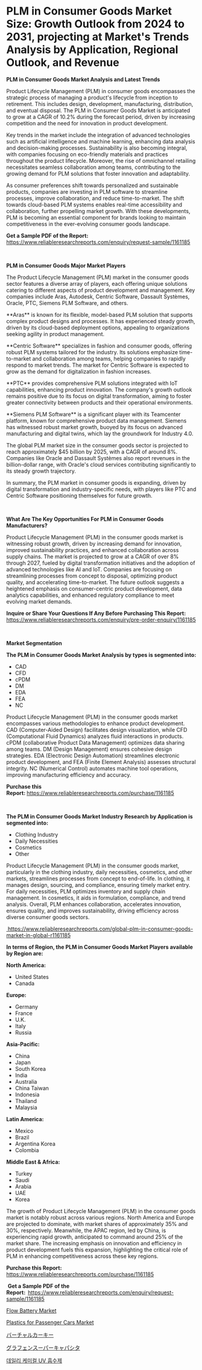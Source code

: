 <p><h1>PLM in Consumer Goods Market Size: Growth Outlook from 2024 to 2031, projecting at Market's Trends Analysis by Application, Regional Outlook, and Revenue</h1></p><p><strong>PLM in Consumer Goods Market Analysis and Latest Trends</strong></p>
<p><p>Product Lifecycle Management (PLM) in consumer goods encompasses the strategic process of managing a product's lifecycle from inception to retirement. This includes design, development, manufacturing, distribution, and eventual disposal. The PLM in Consumer Goods Market is anticipated to grow at a CAGR of 10.2% during the forecast period, driven by increasing competition and the need for innovation in product development. </p><p>Key trends in the market include the integration of advanced technologies such as artificial intelligence and machine learning, enhancing data analysis and decision-making processes. Sustainability is also becoming integral, with companies focusing on eco-friendly materials and practices throughout the product lifecycle. Moreover, the rise of omnichannel retailing necessitates seamless collaboration among teams, contributing to the growing demand for PLM solutions that foster innovation and adaptability. </p><p>As consumer preferences shift towards personalized and sustainable products, companies are investing in PLM software to streamline processes, improve collaboration, and reduce time-to-market. The shift towards cloud-based PLM systems enables real-time accessibility and collaboration, further propelling market growth. With these developments, PLM is becoming an essential component for brands looking to maintain competitiveness in the ever-evolving consumer goods landscape.</p></p>
<p><strong>Get a Sample PDF of the Report:&nbsp;</strong> <a href="https://www.reliableresearchreports.com/enquiry/request-sample/1161185">https://www.reliableresearchreports.com/enquiry/request-sample/1161185</a></p>
<p>&nbsp;</p>
<p><strong>PLM in Consumer Goods Major Market Players</strong></p>
<p><p>The Product Lifecycle Management (PLM) market in the consumer goods sector features a diverse array of players, each offering unique solutions catering to different aspects of product development and management. Key companies include Aras, Autodesk, Centric Software, Dassault Systèmes, Oracle, PTC, Siemens PLM Software, and others.</p><p>**Aras** is known for its flexible, model-based PLM solution that supports complex product designs and processes. It has experienced steady growth, driven by its cloud-based deployment options, appealing to organizations seeking agility in product management.</p><p>**Centric Software** specializes in fashion and consumer goods, offering robust PLM systems tailored for the industry. Its solutions emphasize time-to-market and collaboration among teams, helping companies to rapidly respond to market trends. The market for Centric Software is expected to grow as the demand for digitalization in fashion increases.</p><p>**PTC** provides comprehensive PLM solutions integrated with IoT capabilities, enhancing product innovation. The company's growth outlook remains positive due to its focus on digital transformation, aiming to foster greater connectivity between products and their operational environments.</p><p>**Siemens PLM Software** is a significant player with its Teamcenter platform, known for comprehensive product data management. Siemens has witnessed robust market growth, buoyed by its focus on advanced manufacturing and digital twins, which lay the groundwork for Industry 4.0.</p><p>The global PLM market size in the consumer goods sector is projected to reach approximately $45 billion by 2025, with a CAGR of around 8%. Companies like Oracle and Dassault Systèmes also report revenues in the billion-dollar range, with Oracle's cloud services contributing significantly to its steady growth trajectory.</p><p>In summary, the PLM market in consumer goods is expanding, driven by digital transformation and industry-specific needs, with players like PTC and Centric Software positioning themselves for future growth.</p></p>
<p>&nbsp;</p>
<p><strong>What Are The Key Opportunities For PLM in Consumer Goods Manufacturers?</strong></p>
<p><p>Product Lifecycle Management (PLM) in the consumer goods market is witnessing robust growth, driven by increasing demand for innovation, improved sustainability practices, and enhanced collaboration across supply chains. The market is projected to grow at a CAGR of over 8% through 2027, fueled by digital transformation initiatives and the adoption of advanced technologies like AI and IoT. Companies are focusing on streamlining processes from concept to disposal, optimizing product quality, and accelerating time-to-market. The future outlook suggests a heightened emphasis on consumer-centric product development, data analytics capabilities, and enhanced regulatory compliance to meet evolving market demands.</p></p>
<p><strong>Inquire or Share Your Questions If Any Before Purchasing This Report:</strong> <a href="https://www.reliableresearchreports.com/enquiry/pre-order-enquiry/1161185">https://www.reliableresearchreports.com/enquiry/pre-order-enquiry/1161185</a></p>
<p>&nbsp;</p>
<p><strong>Market Segmentation</strong></p>
<p><strong>The PLM in Consumer Goods Market Analysis by types is segmented into:</strong></p>
<p><ul><li>CAD</li><li>CFD</li><li>cPDM</li><li>DM</li><li>EDA</li><li>FEA</li><li>NC</li></ul></p>
<p><p>Product Lifecycle Management (PLM) in the consumer goods market encompasses various methodologies to enhance product development. CAD (Computer-Aided Design) facilitates design visualization, while CFD (Computational Fluid Dynamics) analyzes fluid interactions in products. cPDM (collaborative Product Data Management) optimizes data sharing among teams. DM (Design Management) ensures cohesive design strategies. EDA (Electronic Design Automation) streamlines electronic product development, and FEA (Finite Element Analysis) assesses structural integrity. NC (Numerical Control) automates machine tool operations, improving manufacturing efficiency and accuracy.</p></p>
<p><strong>Purchase this Report:&nbsp;</strong><a href="https://www.reliableresearchreports.com/purchase/1161185">https://www.reliableresearchreports.com/purchase/1161185</a></p>
<p>&nbsp;</p>
<p><strong>The PLM in Consumer Goods Market Industry Research by Application is segmented into:</strong></p>
<p><ul><li>Clothing Industry</li><li>Daily Necessities</li><li>Cosmetics</li><li>Other</li></ul></p>
<p><p>Product Lifecycle Management (PLM) in the consumer goods market, particularly in the clothing industry, daily necessities, cosmetics, and other markets, streamlines processes from concept to end-of-life. In clothing, it manages design, sourcing, and compliance, ensuring timely market entry. For daily necessities, PLM optimizes inventory and supply chain management. In cosmetics, it aids in formulation, compliance, and trend analysis. Overall, PLM enhances collaboration, accelerates innovation, ensures quality, and improves sustainability, driving efficiency across diverse consumer goods sectors.</p></p>
<p><a href="https://www.reliableresearchreports.com/global-plm-in-consumer-goods-market-in-global-r1161185">&nbsp;https://www.reliableresearchreports.com/global-plm-in-consumer-goods-market-in-global-r1161185</a></p>
<p><strong>In terms of Region, the PLM in Consumer Goods Market Players available by Region are:</strong></p>
<p>
    <p> <strong> North America: </strong>
        <ul>
            <li>United States</li>
            <li>Canada</li>
        </ul>
        </p> 
    <p> <strong> Europe: </strong>
        <ul>
            <li>Germany</li>
            <li>France</li>
            <li>U.K.</li>
            <li>Italy</li>
            <li>Russia</li>
        </ul>
        </p> 
    <p> <strong> Asia-Pacific: </strong>
        <ul>
            <li>China</li>
            <li>Japan</li>
            <li>South Korea</li>
            <li>India</li>
            <li>Australia</li>
            <li>China Taiwan</li>
            <li>Indonesia</li>
            <li>Thailand</li>
            <li>Malaysia</li>
        </ul>
        </p> 
    <p> <strong> Latin America: </strong>
        <ul>
            <li>Mexico</li>
            <li>Brazil</li>
            <li>Argentina Korea</li>
            <li>Colombia</li>
        </ul>
        </p> 
    <p> <strong> Middle East & Africa: </strong>
        <ul>
            <li>Turkey</li>
            <li>Saudi</li>
            <li>Arabia</li>
            <li>UAE</li>
            <li>Korea</li>
        </ul>
    </p>
    </p>
<p><p>The growth of Product Lifecycle Management (PLM) in the consumer goods market is notably robust across various regions. North America and Europe are projected to dominate, with market shares of approximately 35% and 30%, respectively. Meanwhile, the APAC region, led by China, is experiencing rapid growth, anticipated to command around 25% of the market share. The increasing emphasis on innovation and efficiency in product development fuels this expansion, highlighting the critical role of PLM in enhancing competitiveness across these key regions.</p></p>
<p><strong>Purchase this Report: </strong><a href="https://www.reliableresearchreports.com/purchase/1161185">https://www.reliableresearchreports.com/purchase/1161185</a></p>
<p>&nbsp;<strong>Get a Sample PDF of the Report:&nbsp;&nbsp;</strong><a href="https://www.reliableresearchreports.com/enquiry/request-sample/1161185">https://www.reliableresearchreports.com/enquiry/request-sample/1161185</a></p>
<p><strong></strong></p>
<p><p><a href="https://www.linkedin.com/pulse/global-flow-battery-market-opportunities-forecast-period-7ol5e?trackingId=GsKkb3EzQY6YIomwYcCOYQ%3D%3D">Flow Battery Market</a></p><p><a href="https://github.com/FahadAhmed712/Market-Research-Report-List-1/blob/main/plastics-for-passenger-cars-market.md">Plastics for Passenger Cars Market</a></p><p><a href="https://medium.com/@kaylizulauf2023/virtual-car-key-market-%E3%81%AF-%E3%82%B3%E3%82%B9%E3%83%88%E7%AE%A1%E7%90%86%E3%81%A8%E5%8A%B9%E7%8E%87%E5%90%91%E4%B8%8A%E3%82%92%E5%84%AA%E5%85%88%E3%81%97%E3%81%BE%E3%81%99-%E3%81%95%E3%82%89%E3%81%AB-%E5%A0%B1%E5%91%8A%E6%9B%B8%E3%81%AF%E5%B8%82%E5%A0%B4%E3%81%AE%E9%9C%80%E8%A6%81%E9%9D%A2%E3%81%A8%E4%BE%9B%E7%B5%A6%E9%9D%A2%E3%81%AE%E4%B8%A1%E6%96%B9%E3%82%92%E3%82%AB%E3%83%90%E3%83%BC%E3%81%97%E3%81%A6%E3%81%84%E3%81%BE%E3%81%99-virtual-car-key-%E5%B8%82%E5%A0%B4%E3%81%AF-48f21244c9b9">バーチャルカーキー</a></p><p><a href="https://medium.com/@kaylizulauf2023/graphene-supercapacitors-market-%E3%81%AF-%E3%82%B3%E3%82%B9%E3%83%88%E7%AE%A1%E7%90%86%E3%81%A8%E5%8A%B9%E7%8E%87%E5%90%91%E4%B8%8A%E3%82%92%E5%84%AA%E5%85%88%E3%81%97%E3%81%BE%E3%81%99-%E3%81%95%E3%82%89%E3%81%AB-%E5%A0%B1%E5%91%8A%E6%9B%B8%E3%81%AF%E5%B8%82%E5%A0%B4%E3%81%AE%E9%9C%80%E8%A6%81%E9%9D%A2%E3%81%A8%E4%BE%9B%E7%B5%A6%E9%9D%A2%E3%81%AE%E4%B8%A1%E6%96%B9%E3%82%92%E3%82%AB%E3%83%90%E3%83%BC%E3%81%97%E3%81%A6%E3%81%84%E3%81%BE%E3%81%99-graphene-7e9203ec3225">グラフェンスーパーキャパシタ</a></p><p><a href="https://medium.com/@carlosdytouglas8907667/daily-chemicals-uv-absorbers-market-%EC%9D%98-%EA%B8%80%EB%A1%9C%EB%B2%8C-%EC%8B%9C%EC%9E%A5-%EA%B0%9C%EC%9A%94%EB%8A%94-%EC%A0%84-%EC%84%B8%EA%B3%84-%EB%B0%8F-%EC%A3%BC%EC%9A%94-%EC%8B%9C%EC%9E%A5%EC%9D%98-%EC%82%B0%EC%97%85%EC%97%90-%EC%98%81%ED%96%A5%EC%9D%84-%EB%AF%B8%EC%B9%98%EB%8A%94-%EC%A3%BC%EC%9A%94-%ED%8A%B8%EB%A0%8C%EB%93%9C%EC%97%90-%EB%8C%80%ED%95%9C-%EB%8F%85%ED%8A%B9%ED%95%9C-%EA%B4%80%EC%A0%90%EC%9D%84-c6a6ac1a60d6">데일리 케미컬 UV 흡수제</a></p></p>